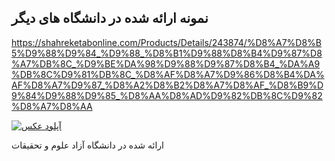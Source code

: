 ## نمونه ارائه شده در دانشگاه های دیگر

https://shahreketabonline.com/Products/Details/243874/%D8%A7%D8%B5%D9%88%D9%84_%D9%88_%D8%B1%D9%88%D8%B4%D9%87%D8%A7%DB%8C_%D9%BE%DA%98%D9%88%D9%87%D8%B4_%DA%A9%DB%8C%D9%81%DB%8C_%D8%AF%D8%A7%D9%86%D8%B4%DA%AF%D8%A7%D9%87_%D8%A2%D8%B2%D8%A7%D8%AF_%D8%B9%D9%84%D9%88%D9%85_%D8%AA%D8%AD%D9%82%DB%8C%D9%82%D8%A7%D8%AA

<a href="https://shahreketabonline.com/images/ProductImages/9789644503498.jpg" target="_blank"><img src="https://shahreketabonline.com/images/ProductImages/9789644503498.jpg" border="0" alt="آپلود عکس" /></a>

ارائه شده در دانشگاه آزاد علوم و تحقیقات 

